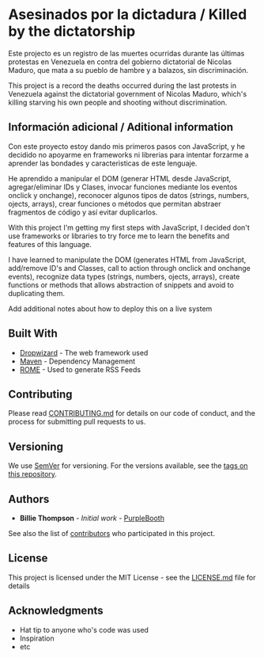 # Asesinados por la dictadura / Killed by the dictatorship

Este projecto es un registro de las muertes ocurridas durante las últimas protestas en Venezuela en contra del gobierno dictatorial de Nicolas Maduro, que mata a su pueblo de hambre y a balazos, sin discriminación.

This project is a record the deaths occurred during the last protests in Venezuela against the dictatorial government of Nicolas Maduro, which's killing starving his own people and shooting without discrimination.


## Información adicional / Aditional information

Con este proyecto estoy dando mis primeros pasos con JavaScript, y he decidido no apoyarme en frameworks ni librerias para intentar forzarme a aprender las bondades y caracteristicas de este lenguaje.

He aprendido a manipular el DOM (generar HTML desde JavaScript, agregar/eliminar IDs y Clases, invocar funciones mediante los eventos onclick y onchange), reconocer algunos tipos de datos (strings, numbers, ojects, arrays), crear funciones o métodos que permitan abstraer fragmentos de código y así evitar duplicarlos.


With this project I'm getting my first steps with JavaScript, I decided don't use frameworks or libraries to try force me to learn the benefits and features of this language.

I have learned to manipulate the DOM (generates HTML from JavaScript, add/remove ID's and Classes, call to action through onclick and onchange events),
recognize data types (strings, numbers, ojects, arrays), create functions or methods that allows abstraction of snippets and avoid to duplicating them.




































<!--









## Getting Started

These instructions will get you a copy of the project up and running on your local machine for development and testing purposes. See deployment for notes on how to deploy the project on a live system.

### Prerequisites

What things you need to install the software and how to install them

```
Give examples
```

### Installing

A step by step series of examples that tell you have to get a development env running

Say what the step will be

```
Give the example
```

And repeat

```
until finished
```

End with an example of getting some data out of the system or using it for a little demo

## Running the tests

Explain how to run the automated tests for this system

### Break down into end to end tests

Explain what these tests test and why

```
Give an example
```

### And coding style tests

Explain what these tests test and why

```
Give an example
```

## Deployment -->

Add additional notes about how to deploy this on a live system

## Built With

* [Dropwizard](http://www.dropwizard.io/1.0.2/docs/) - The web framework used
* [Maven](https://maven.apache.org/) - Dependency Management
* [ROME](https://rometools.github.io/rome/) - Used to generate RSS Feeds

## Contributing

Please read [CONTRIBUTING.md](https://gist.github.com/PurpleBooth/b24679402957c63ec426) for details on our code of conduct, and the process for submitting pull requests to us.

## Versioning

We use [SemVer](http://semver.org/) for versioning. For the versions available, see the [tags on this repository](https://github.com/your/project/tags).

## Authors

* **Billie Thompson** - *Initial work* - [PurpleBooth](https://github.com/PurpleBooth)

See also the list of [contributors](https://github.com/your/project/contributors) who participated in this project.

## License

This project is licensed under the MIT License - see the [LICENSE.md](LICENSE.md) file for details

## Acknowledgments

* Hat tip to anyone who's code was used
* Inspiration
* etc
